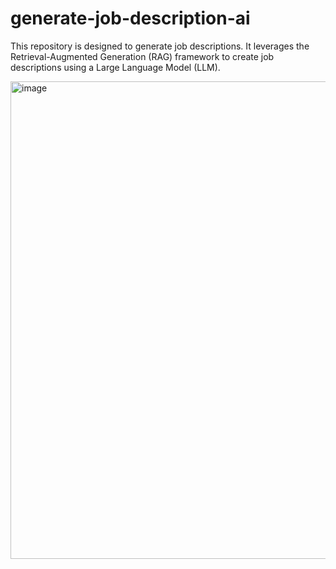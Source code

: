 # generate-job-description-ai
This repository is designed to generate job descriptions. It leverages the Retrieval-Augmented Generation (RAG) framework to create job descriptions using a Large Language Model (LLM).

<img width="764" alt="image" src="https://github.com/sha-zope/generate-job-description-ai/assets/89973358/0e59621a-26a8-425b-9f17-4af9f660218d">
